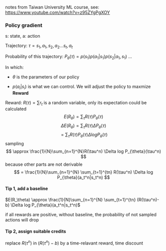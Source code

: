 
notes from Taiwan University ML course, see: https://www.youtube.com/watch?v=z95ZYgPgXOY

### Policy gradient

s: state, a: action

Trajectory: $\tau = {s_1, a_1, s_2, a_2 ... s_t, a_t}$

Probability of this trajectory: $P_{\theta}(\tau) = p(s_1)p(a_1|s_1)p(s_2|a_1,s_1)$ ...

In which: 

- $\theta$ is the parameters of our policy

- $p(a_i|s_i)$ is what we can control. We will adjust the policy to maxmize **Reward** 

Reward: $R(\tau) = \sum r_t$  is a random variable, only its expectation could be calculated
$$
E(R_\theta) = \sum_{\tau}R(\tau)P_{\theta}(\tau)
$$
$$
\Delta E(R_\theta) = \sum_{\tau}R(\tau)\Delta P_{\theta}(\tau)
$$
$$
= \sum_{\tau}R(\tau) P_{\theta}(\tau) \Delta log P_{\theta}(\tau)
$$
sampling
$$
\approx \frac{1}{N}\sum_{n=1}^{N}R(\tau^n) \Delta log P_{\theta}(\tau^n)
$$
because other parts are not derivable
$$
= \frac{1}{N}\sum_{n=1}^{N} \sum_{t=1}^{tn} R(\tau^n) \Delta log P_{\theta}(a_t^n|s_t^n)
$$


#### Tip 1, add a baseline
$E(R_\theta) \approx \frac{1}{N}\sum_{n=1}^{N} \sum_{t=1}^{tn} (R(\tau^n)-b) \Delta log P_{\theta}(a_t^n|s_t^n)$

if all rewards are positive, without baseline, the probability of not sampled actions will drop

#### Tip 2, assign suitable credits
replace $R(\tau^n)$ in $(R(\tau^n)-b)$ by a time-relavant reward, time discount
